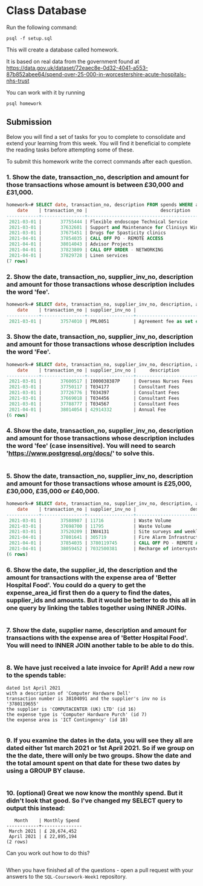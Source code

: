 # Class Database

Run the following command:

```
psql -f setup.sql
```

This will create a database called homework.

It is based on real data from the government found at
https://data.gov.uk/dataset/72eaec8e-0d32-4041-a553-87b852abee64/spend-over-25-000-in-worcestershire-acute-hospitals-nhs-trust

You can work with it by running

```
psql homework
```

## Submission

Below you will find a set of tasks for you to complete to consolidate and extend your learning from this week. You will find it beneficial to complete the reading tasks before attempting some of these.

To submit this homework write the correct commands after each question.

### 1. Show the date, transaction_no, description and amount for those transactions whose amount is between £30,000 and £31,000.

```sql
homework=# SELECT date, transaction_no, description FROM spends WHERE amount BETWEEN 30000 AND 31000;
    date    | transaction_no |                           description
------------+----------------+------------------------------------------------------------------
 2021-03-01 |       37755444 | Flexible endoscope Technical Service
 2021-03-01 |       37632601 | Support and Maintenance for Clinisys Winpath Pathology IT system
 2021-03-01 |       37675451 | Drugs for Spasticity clinics
 2021-04-01 |       37854035 | CALL OFF PO - REMOTE ACCESS
 2021-04-01 |       38014043 | Advisor Projects
 2021-04-01 |       37823809 | CALL OFF ORDER - NETWORKING
 2021-04-01 |       37829728 | Linen services
(7 rows)


```

### 2. Show the date, transaction_no, supplier_inv_no, description and amount for those transactions whose description includes the word 'fee'.

```sql
homework=# SELECT date, transaction_no, supplier_inv_no, description, amount FROM  spends WHERE description like '%fee%';
    date    | transaction_no | supplier_inv_no |                          description                           | amount
------------+----------------+-----------------+----------------------------------------------------------------+--------
 2021-03-01 |       37574010 | PML0051         | Agreement fee as set out in the Report for the Settlement Deed |  51113 2021-04-01 |       37788824 | I000039418P     | Recruitment fee for international nurses                       |  34800 2021-04-01 |       37828209 | 11829           | DAF - Professional fees                                        | 300000(3 rows)


```

### 3. Show the date, transaction_no, supplier_inv_no, description and amount for those transactions whose description includes the word 'Fee'.

```sql
homework=# SELECT date, transaction_no, supplier_inv_no, description, amount FROM  spends WHERE description like '%Fee%';
    date    | transaction_no | supplier_inv_no |     description      | amount
------------+----------------+-----------------+----------------------+--------
 2021-03-01 |       37600517 | I000038387P     | Overseas Nurses Fees |  34800
 2021-03-01 |       37750117 | T034177         | Consultant Fees      |  74996
 2021-03-01 |       37726776 | T034397         | Consultant Fees      | 461861
 2021-03-01 |       37669018 | T034456         | Consultant Fees      | 646944
 2021-03-01 |       37788777 | T034567         | Consultant Fees      | 423270
 2021-04-01 |       38014054 | 42914332        | Annual Fee           | 319646
(6 rows)
```

### 4. Show the date, transaction_no, supplier_inv_no, description and amount for those transactions whose description includes the word 'fee' (case insensitive). You will need to search 'https://www.postgresql.org/docs/' to solve this.

```sql

```

### 5. Show the date, transaction_no, supplier_inv_no, description and amount for those transactions whose amount is £25,000, £30,000, £35,000 or £40,000.

```sql
homework=# SELECT date, transaction_no, supplier_inv_no, description, amount FROM spends WHERE amount = 25000 OR amount = 30000 OR amount = 35000 OR amount = 40000;
    date    | transaction_no | supplier_inv_no |                    description                    | amount
------------+----------------+-----------------+---------------------------------------------------+--------
 2021-03-01 |       37588987 | 11716           | Waste Volume                                      |  25000
 2021-03-01 |       37698700 | 11795           | Waste Volume                                      |  25000
 2021-03-01 |       37520209 | INV4131         | Site surveys and weekly design/Progress Meetings. |  25000
 2021-04-01 |       37801641 | 305719          | Fire Alarm Infrastructure Replacement             |  25000
 2021-04-01 |       37854035 | 3780119745      | CALL OFF PO - REMOTE ACCESS                       |  30000
 2021-04-01 |       38059452 | 7032500381      | Recharge of intersystems                          |  40000
(6 rows)

```

### 6. Show the date, the supplier_id, the description and the amount for transactions with the expense area of 'Better Hospital Food'. You could do a query to get the expense_area_id first then do a query to find the dates, supplier_ids and amounts. But it would be better to do this all in one query by linking the tables together using INNER JOINs.

```sql

```

### 7. Show the date, supplier name, description and amount for transactions with the expense area of 'Better Hospital Food'. You will need to INNER JOIN another table to be able to do this.

```sql

```

### 8. We have just received a late invoice for April! Add a new row to the spends table:

    dated 1st April 2021
    with a description of 'Computer Hardware Dell'
    transaction number is 38104091 and the supplier's inv no is '3780119655'
    the supplier is 'COMPUTACENTER (UK) LTD' (id 16)
    the expense type is 'Computer Hardware Purch' (id 7)
    the expense area is 'ICT Contingency' (id 18)

```sql

```

### 9. If you examine the dates in the data, you will see they all are dated either 1st march 2021 or 1st April 2021. So if we group on the the date, there will only be two groups. Show the date and the total amount spent on that date for these two dates by using a GROUP BY clause.

```sql

```

### 10. (optional) Great we now know the monthly spend. But it didn't look that good. So I've changed my SELECT query to output this instead:

```
   Month    | Monthly Spend
------------+---------------
 March 2021 | £ 28,674,452
 April 2021 | £ 22,895,194
(2 rows)
```

Can you work out how to do this?

```sql

```

When you have finished all of the questions - open a pull request with your answers to the `SQL-Coursework-Week1` repository.
